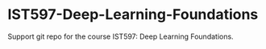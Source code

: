 # IST597-Deep-Learning-Foundations
Support git repo for the course IST597: Deep Learning Foundations.
